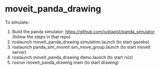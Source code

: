 # moveit_panda_drawing

To simulate:
1. Build the panda simulator: https://github.com/justagist/panda_simulator
   (follow the steps in that repo)
3. roslaunch moveit_panda_drawing simulation.launch (to start gazebo)
4. roslaunch panda_sim_moveit sim_move_group.launch (to start moveit server)
5. roslaunch moveit_panda_drawing demo.launch (to start rviz)
6. rosrun moveit_panda_drawing main (to start drawing)
